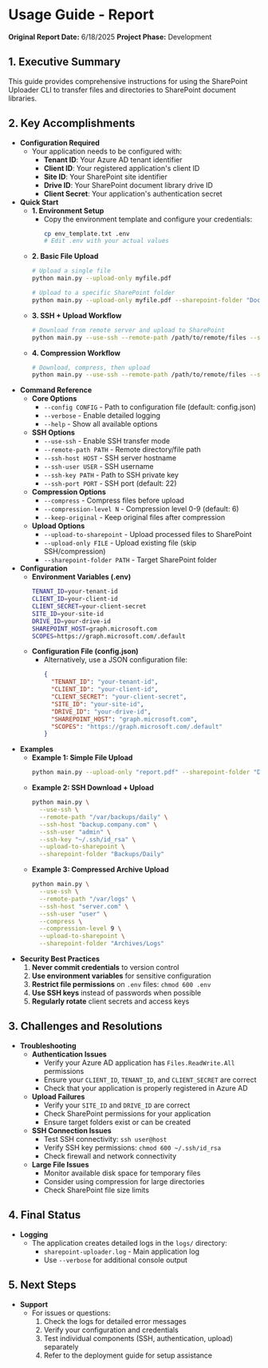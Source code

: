 # Usage Guide - Report

**Original Report Date:** 6/18/2025
**Project Phase:** Development

## 1. Executive Summary

This guide provides comprehensive instructions for using the SharePoint Uploader CLI to transfer files and directories to SharePoint document libraries.

## 2. Key Accomplishments

*   **Configuration Required**
    *   Your application needs to be configured with:
        *   **Tenant ID**: Your Azure AD tenant identifier
        *   **Client ID**: Your registered application's client ID
        *   **Site ID**: Your SharePoint site identifier
        *   **Drive ID**: Your SharePoint document library drive ID
        *   **Client Secret**: Your application's authentication secret
*   **Quick Start**
    *   **1. Environment Setup**
        *   Copy the environment template and configure your credentials:
            ```bash
            cp env_template.txt .env
            # Edit .env with your actual values
            ```
    *   **2. Basic File Upload**
        ```bash
        # Upload a single file
        python main.py --upload-only myfile.pdf
        
        # Upload to a specific SharePoint folder
        python main.py --upload-only myfile.pdf --sharepoint-folder "Documents/Reports"
        ```
    *   **3. SSH + Upload Workflow**
        ```bash
        # Download from remote server and upload to SharePoint
        python main.py --use-ssh --remote-path /path/to/remote/files --ssh-host server.com --ssh-user username --upload-to-sharepoint
        ```
    *   **4. Compression Workflow**
        ```bash
        # Download, compress, then upload
        python main.py --use-ssh --remote-path /path/to/remote/files --ssh-host server.com --ssh-user username --compress --upload-to-sharepoint
        ```
*   **Command Reference**
    *   **Core Options**
        *   `--config CONFIG` - Path to configuration file (default: config.json)
        *   `--verbose` - Enable detailed logging
        *   `--help` - Show all available options
    *   **SSH Options**
        *   `--use-ssh` - Enable SSH transfer mode
        *   `--remote-path PATH` - Remote directory/file path
        *   `--ssh-host HOST` - SSH server hostname
        *   `--ssh-user USER` - SSH username
        *   `--ssh-key PATH` - Path to SSH private key
        *   `--ssh-port PORT` - SSH port (default: 22)
    *   **Compression Options**
        *   `--compress` - Compress files before upload
        *   `--compression-level N` - Compression level 0-9 (default: 6)
        *   `--keep-original` - Keep original files after compression
    *   **Upload Options**
        *   `--upload-to-sharepoint` - Upload processed files to SharePoint
        *   `--upload-only FILE` - Upload existing file (skip SSH/compression)
        *   `--sharepoint-folder PATH` - Target SharePoint folder
*   **Configuration**
    *   **Environment Variables (.env)**
        ```bash
        TENANT_ID=your-tenant-id
        CLIENT_ID=your-client-id
        CLIENT_SECRET=your-client-secret
        SITE_ID=your-site-id
        DRIVE_ID=your-drive-id
        SHAREPOINT_HOST=graph.microsoft.com
        SCOPES=https://graph.microsoft.com/.default
        ```
    *   **Configuration File (config.json)**
        *   Alternatively, use a JSON configuration file:
            ```json
            {
              "TENANT_ID": "your-tenant-id",
              "CLIENT_ID": "your-client-id",
              "CLIENT_SECRET": "your-client-secret",
              "SITE_ID": "your-site-id",
              "DRIVE_ID": "your-drive-id",
              "SHAREPOINT_HOST": "graph.microsoft.com",
              "SCOPES": "https://graph.microsoft.com/.default"
            }
            ```
*   **Examples**
    *   **Example 1: Simple File Upload**
        ```bash
        python main.py --upload-only "report.pdf" --sharepoint-folder "Documents/Reports"
        ```
    *   **Example 2: SSH Download + Upload**
        ```bash
        python main.py \
          --use-ssh \
          --remote-path "/var/backups/daily" \
          --ssh-host "backup.company.com" \
          --ssh-user "admin" \
          --ssh-key "~/.ssh/id_rsa" \
          --upload-to-sharepoint \
          --sharepoint-folder "Backups/Daily"
        ```
    *   **Example 3: Compressed Archive Upload**
        ```bash
        python main.py \
          --use-ssh \
          --remote-path "/var/logs" \
          --ssh-host "server.com" \
          --ssh-user "user" \
          --compress \
          --compression-level 9 \
          --upload-to-sharepoint \
          --sharepoint-folder "Archives/Logs"
        ```
*   **Security Best Practices**
    1.  **Never commit credentials** to version control
    2.  **Use environment variables** for sensitive configuration
    3.  **Restrict file permissions** on `.env` files: `chmod 600 .env`
    4.  **Use SSH keys** instead of passwords when possible
    5.  **Regularly rotate** client secrets and access keys

## 3. Challenges and Resolutions

*   **Troubleshooting**
    *   **Authentication Issues**
        *   Verify your Azure AD application has `Files.ReadWrite.All` permissions
        *   Ensure your `CLIENT_ID`, `TENANT_ID`, and `CLIENT_SECRET` are correct
        *   Check that your application is properly registered in Azure AD
    *   **Upload Failures**
        *   Verify your `SITE_ID` and `DRIVE_ID` are correct
        *   Check SharePoint permissions for your application
        *   Ensure target folders exist or can be created
    *   **SSH Connection Issues**
        *   Test SSH connectivity: `ssh user@host`
        *   Verify SSH key permissions: `chmod 600 ~/.ssh/id_rsa`
        *   Check firewall and network connectivity
    *   **Large File Issues**
        *   Monitor available disk space for temporary files
        *   Consider using compression for large directories
        *   Check SharePoint file size limits

## 4. Final Status

*   **Logging**
    *   The application creates detailed logs in the `logs/` directory:
        *   `sharepoint-uploader.log` - Main application log
        *   Use `--verbose` for additional console output

## 5. Next Steps

*   **Support**
    *   For issues or questions:
        1.  Check the logs for detailed error messages
        2.  Verify your configuration and credentials
        3.  Test individual components (SSH, authentication, upload) separately
        4.  Refer to the deployment guide for setup assistance